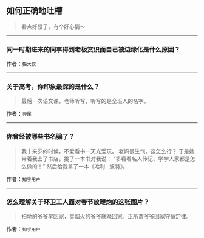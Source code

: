 ## 如何正确地吐槽

> 看点好段子，有个好心情～


 
---

### 同一时期进来的同事得到老板赏识而自己被边缘化是什么原因？

> 


作者：`猫大叔`

---

### 关于高考，你印象最深的是什么？

> 最后一次语文课，老师听写，听写的是全班人的名字。


作者：`狎尾`

---

### 你曾经被哪些书名骗了？

> 我十来岁的时候，不爱看书一天光爱玩。
> 老妈很生气，这怎么行？
> 于是她带着我去了书店，挑了一本书对我说：
> “多看看名人传记，学学人家都是怎么做的！”
> 然后给我拿了一本《哈利 · 波特》。


作者：`知乎用户`

---

### 怎么理解关于环卫工人面对春节放鞭炮的这张图片？

> 扫地的爷爷早回家，卖烟火的爷爷就晚回家。正所谓爷爷回家守恒定律。


作者：`知乎用户`